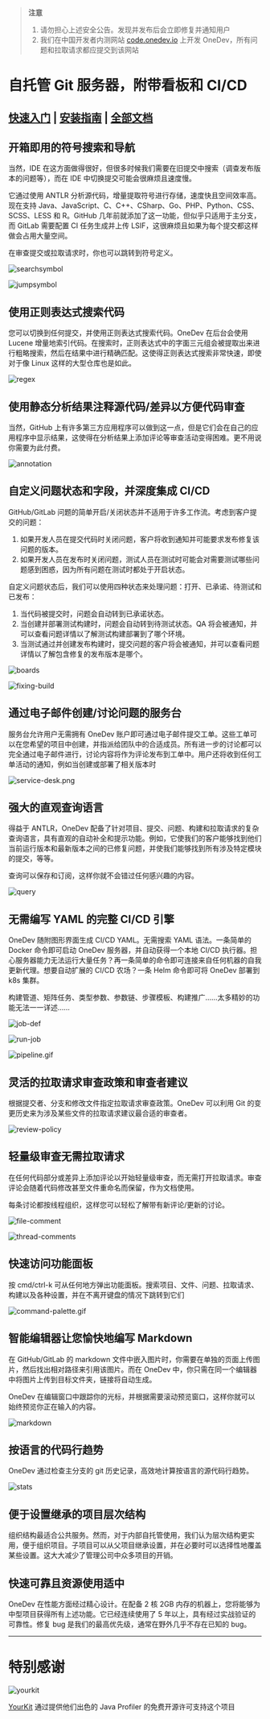 > **注意**
> 
> 1.  请勿担心上述安全公告。发现并发布后会立即修复并通知用户
> 2.  我们在中国开发者内测网站 [code.onedev.io](https://code.onedev.io/onedev/server) 上开发 OneDev，所有问题和拉取请求都应提交到该网站

# 自托管 Git 服务器，附带看板和 CI/CD

## [快速入门](https://docs.onedev.io) | [安装指南](https://docs.onedev.io/category/installation-guide) | [全部文档](https://docs.onedev.io)

## 开箱即用的符号搜索和导航

当然，IDE 在这方面做得很好，但很多时候我们需要在旧提交中搜索（调查发布版本的问题等），而在 IDE 中切换提交可能会很麻烦且速度慢。

它通过使用 ANTLR 分析源代码，增量提取符号进行存储，速度快且空间效率高。现在支持 Java、JavaScript、C、C++、CSharp、Go、PHP、Python、CSS、SCSS、LESS 和 R。GitHub 几年前就添加了这一功能，但似乎只适用于主分支，而 GitLab 需要配置 CI 任务生成并上传 LSIF，这很麻烦且如果为每个提交都这样做会占用大量空间。

在审查提交或拉取请求时，你也可以跳转到符号定义。

![searchsymbol](https://github.com/theonedev/onedev/raw/main/doc/images/search-symbol.gif)

![jumpsymbol](https://github.com/theonedev/onedev/raw/main/doc/images/symbol.gif)

## 使用正则表达式搜索代码

您可以切换到任何提交，并使用正则表达式搜索代码。OneDev 在后台会使用 Lucene 增量地索引代码。在搜索时，正则表达式中的字面三元组会被提取出来进行粗略搜索，然后在结果中进行精确匹配。这使得正则表达式搜索非常快速，即使对于像 Linux 这样的大型仓库也是如此。

![regex](https://github.com/theonedev/onedev/raw/main/doc/images/regex-search.gif)

## 使用静态分析结果注释源代码/差异以方便代码审查

当然，GitHub 上有许多第三方应用程序可以做到这一点，但是它们会在自己的应用程序中显示结果，这使得在分析结果上添加评论等审查活动变得困难。更不用说你需要为此付费。

![annotation](https://github.com/theonedev/onedev/raw/main/doc/images/annotation.png)

## 自定义问题状态和字段，并深度集成 CI/CD

GitHub/GitLab 问题的简单开启/关闭状态并不适用于许多工作流。考虑到客户提交的问题：

1.  如果开发人员在提交代码时关闭问题，客户将收到通知并可能要求发布修复该问题的版本。
2.  如果开发人员在发布时关闭问题，测试人员在测试时可能会对需要测试哪些问题感到困惑，因为所有问题在测试时都处于开启状态。

自定义问题状态后，我们可以使用四种状态来处理问题：打开、已承诺、待测试和已发布：

1.  当代码被提交时，问题会自动转到已承诺状态。
2.  当创建并部署测试构建时，问题会自动转到待测试状态。QA 将会被通知，并可以查看问题详情以了解测试构建部署到了哪个环境。
3.  当测试通过并创建发布构建时，提交问题的客户将会被通知，并可以查看问题详情以了解包含修复的发布版本是哪个。

![boards](https://github.com/theonedev/onedev/raw/main/doc/images/boards.png)

![fixing-build](https://github.com/theonedev/onedev/raw/main/doc/images/fixing-build.png)

## 通过电子邮件创建/讨论问题的服务台

服务台允许用户无需拥有 OneDev 账户即可通过电子邮件提交工单。这些工单可以在您希望的项目中创建，并指派给团队中的合适成员。所有进一步的讨论都可以完全通过电子邮件进行，讨论内容将作为评论发布到工单中。用户还将收到任何工单活动的通知，例如当创建或部署了相关版本时

![service-desk.png](https://github.com/theonedev/onedev/raw/main/doc/images/service-desk.png)

## 强大的直观查询语言

得益于 ANTLR，OneDev 配备了针对项目、提交、问题、构建和拉取请求的复杂查询语言，具有直观的自动补全和提示功能。例如，它使我们的客户能够找到他们当前运行版本和最新版本之间的已修复问题，并使我们能够找到所有涉及特定模块的提交，等等。

查询可以保存和订阅，这样你就不会错过任何感兴趣的内容。

![query](https://github.com/theonedev/onedev/raw/main/doc/images/query.gif)

## 无需编写 YAML 的完整 CI/CD 引擎

OneDev 随附图形界面生成 CI/CD YAML。无需搜索 YAML 语法。一条简单的 Docker 命令即可启动 OneDev 服务器，并自动获得一个本地 CI/CD 执行器。担心服务器能力无法运行大量任务？再一条简单的命令即可连接来自任何机器的自我更新代理。想要自动扩展的 CI/CD 农场？一条 Helm 命令即可将 OneDev 部署到 k8s 集群。

构建管道、矩阵任务、类型参数、参数链、步骤模板、构建推广……太多精妙的功能无法一一详述……

![job-def](https://github.com/theonedev/onedev/raw/main/doc/images/job-command.gif)

![run-job](https://github.com/theonedev/onedev/raw/main/doc/images/build-option.gif)

![pipeline.gif](https://github.com/theonedev/onedev/raw/main/doc/images/pipeline.gif)

## 灵活的拉取请求审查政策和审查者建议

根据提交者、分支和修改文件指定拉取请求审查政策。OneDev 可以利用 Git 的变更历史来为涉及某些文件的拉取请求建议最合适的审查者。

![review-policy](https://github.com/theonedev/onedev/raw/main/doc/images/review-policy.gif)

## 轻量级审查无需拉取请求

在任何代码部分或差异上添加评论以开始轻量级审查，而无需打开拉取请求。审查评论会随着代码修改甚至文件重命名而保留，作为文档使用。

每条讨论都按线程组织，这样您可以轻松了解带有新评论/更新的讨论。

![file-comment](https://github.com/theonedev/onedev/raw/main/doc/images/file-comment.gif)

![thread-comments](https://github.com/theonedev/onedev/raw/main/doc/images/threaded-comments.png)

## 快速访问功能面板

按 cmd/ctrl-k 可从任何地方弹出功能面板。搜索项目、文件、问题、拉取请求、构建以及各种设置，并在不离开键盘的情况下跳转到它们

![command-palette.gif](https://github.com/theonedev/onedev/raw/main/doc/images/command-palette.gif)

## 智能编辑器让您愉快地编写 Markdown

在 GitHub/GitLab 的 markdown 文件中嵌入图片时，你需要在单独的页面上传图片，然后找出相对路径来引用该图片。而在 OneDev 中，你只需在同一个编辑器中将图片上传到目标文件夹，链接将自动生成。

OneDev 在编辑窗口中跟踪你的光标，并根据需要滚动预览窗口，这样你就可以始终预览你正在输入的内容。

![markdown](https://github.com/theonedev/onedev/raw/main/doc/images/markdown.gif)

## 按语言的代码行趋势

OneDev 通过检查主分支的 git 历史记录，高效地计算按语言的源代码行趋势。

![stats](https://github.com/theonedev/onedev/raw/main/doc/images/stats.png)

## 便于设置继承的项目层次结构

组织结构最适合公共服务。然而，对于内部自托管使用，我们认为层次结构更实用，便于组织项目。子项目可以从父项目继承设置，并在必要时可以选择性地覆盖某些设置。这大大减少了管理公司中众多项目的开销。

## 快速可靠且资源使用适中

OneDev 在性能方面经过精心设计。在配备 2 核 2GB 内存的机器上，您将能够为中型项目获得所有上述功能。它已经连续使用了 5 年以上，具有经过实战验证的可靠性。修复 bug 是我们的最高优先级，通常在野外几乎不存在已知的 bug。

* * *

# 特别感谢

![yourkit](https://www.yourkit.com/images/yklogo.png)

[YourKit](https://yourkit.com) 通过提供他们出色的 Java Profiler 的免费开源许可支持这个项目